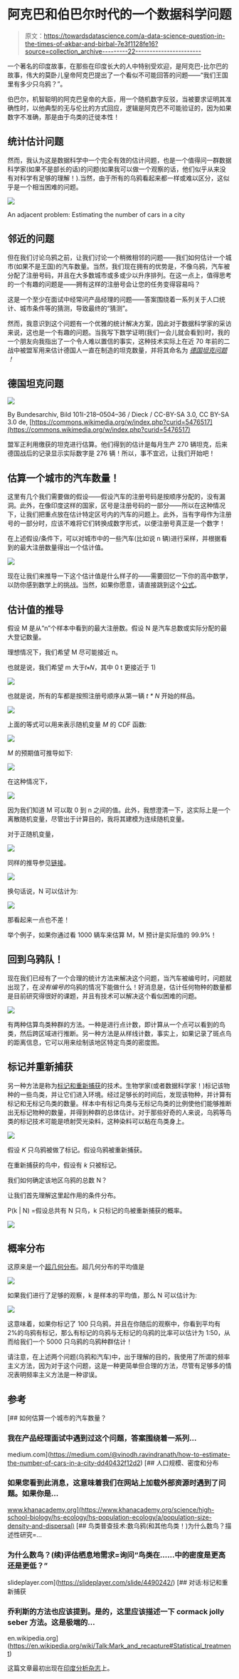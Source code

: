 # 阿克巴和伯巴尔时代的一个数据科学问题

> 原文：<https://towardsdatascience.com/a-data-science-question-in-the-times-of-akbar-and-birbal-7e3f1128fe16?source=collection_archive---------22----------------------->

一个著名的印度故事，在那些在印度长大的人中特别受欢迎，是阿克巴-比尔巴的故事，伟大的莫卧儿皇帝阿克巴提出了一个看似不可能回答的问题——“我们王国里有多少只乌鸦？”。

伯巴尔，机智聪明的阿克巴皇帝的大臣，用一个随机数字反驳，当被要求证明其准确性时，以他典型的无与伦比的方式回应，逻辑是阿克巴不可能验证的，因为如果数字不准确，那是由于鸟类的迁徙本性！

## 统计估计问题

然而，我认为这是数据科学中一个完全有效的估计问题，也是一个值得问一群数据科学家(如果不是部长的话)的问题(如果我可以做一个观察的话，他们似乎从来没有对科学有足够的理解！).当然，由于所有的乌鸦看起来都一样或难以区分，这似乎是一个相当困难的问题。

![](img/1bbc48a5a380e5c3d122bd63057b2072.png)

An adjacent problem: Estimating the number of cars in a city

## 邻近的问题

但在我们讨论乌鸦之前，让我们讨论一个稍微相邻的问题——我们如何估计一个城市(如果不是王国)的汽车数量。当然，我们现在拥有的优势是，不像乌鸦，汽车被分配了注册号码，并且在大多数城市或多或少以升序排列。在这一点上，值得思考的一个有趣的问题是——拥有这样的注册号会让您的任务变得容易吗？

这是一个至少在面试中经常问产品经理的问题——答案围绕着一系列关于人口统计、城市条件等的猜测，导致最终的“猜测”。

然而，我意识到这个问题有一个优雅的统计解决方案，因此对于数据科学家的采访来说，这也是一个有趣的问题。当我写下数学证明(我们一会儿就会看到)时，我的一个朋友向我指出了一个令人难以置信的事实，这种技术实际上在近 70 年前的二战中被盟军用来估计德国人一直在制造的坦克数量，并将其命名为 [*德国坦克问题*](https://en.wikipedia.org/wiki/German_tank_problem) *！*

## 德国坦克问题

![](img/b7f0065838fe54deb22e67b2bb8cbece.png)

By Bundesarchiv, Bild 101I-218–0504–36 / Dieck / CC-BY-SA 3.0, CC BY-SA 3.0 de, [https://commons.wikimedia.org/w/index.php?curid=5476517](https://commons.wikimedia.org/w/index.php?curid=5476517)

盟军正利用缴获的坦克进行估算。他们得到的估计是每月生产 270 辆坦克，后来德国战后的记录显示实际数字是 276 辆！所以，事不宜迟，让我们开始吧！

## 估算一个城市的汽车数量！

这里有几个我们需要做的假设——假设汽车的注册号码是按顺序分配的，没有漏洞。此外，在像印度这样的国家，区号是注册号码的一部分——所以在这种情况下，让我们把重点放在估计特定区号内的汽车的问题上。此外，当有字母作为注册号的一部分时，应该不难将它们转换成数字形式，以便注册号真正是一个数字！

在上述假设/条件下，可以对城市中的一些汽车(比如说 n 辆)进行采样，并根据看到的最大注册数量得出一个估计值。

![](img/d5c8c2b768d9f513fd0279efd4b65347.png)

现在让我们来推导一下这个估计值是什么样子的——需要回忆一下你的高中数学，以防你感到数学上的挑战。当然，如果你愿意，请直接跳到这个[公式](https://medium.com/p/7e3f1128fe16#a2e9)。

## 估计值的推导

假设 M 是从“n”个样本中看到的最大注册数。假设 N 是汽车总数或实际分配的最大登记数量。

理想情况下，我们希望 M 尽可能接近 n。

也就是说，我们希望 m 大于𝑡∗𝑁，其中 0 t 更接近于 1)

![](img/d2d000a4452097cb7367d67d7854917c.png)

也就是说，所有的车都是按照注册号顺序从第一辆 *t * N* 开始的样品。

![](img/4a7a0c019daa2b66c29099a41696b733.png)

上面的等式可以用来表示随机变量 *M* 的 CDF 函数:

![](img/28de9e4c05e1d6d9f57af48d1f7e2665.png)

*M* 的预期值可推导如下:

![](img/96e649b433dcf6e34ea14a447c86aabd.png)

在这种情况下，

![](img/0f59b9637c321282811eee33f3bf00ea.png)

因为我们知道 M 可以取 0 到 n 之间的值。此外，我想澄清一下，这实际上是一个离散随机变量，尽管出于计算目的，我将其建模为连续随机变量。

对于正随机变量，

![](img/c3a100a28094e26fab4a367934dbb501.png)

同样的推导参见[链接](https://stats.stackexchange.com/questions/10159/find-expected-value-using-cdf)。

![](img/35c7ae57240183e4477033e270132558.png)

换句话说，N 可以估计为:

![](img/36550fa8d2c9fd6db8e49f475940830a.png)

那看起来一点也不差！

举个例子，如果你通过看 1000 辆车来估算 M，M 预计是实际值的 99.9%！

## 回到乌鸦队！

现在我们已经有了一个合理的统计方法来解决这个问题，当汽车被编号时，问题就出现了，在*没有编号的*乌鸦的情况下能做什么！好消息是，估计任何物种的数量都是目前研究得很好的课题，并且有技术可以解决这个看似困难的问题。

![](img/d849b3b372c458f8631780bb8633e685.png)

有两种估算鸟类种群的方法。一种是进行点计数，即计算从一个点可以看到的鸟类，然后跨区域进行推断。另一种方法是从样线计数，事实上，如果记录了斑点鸟的距离信息，它可以用来绘制该地区特定鸟类的密度图。

## 标记并重新捕获

另一种方法是称为[标记和重新捕获](https://en.wikipedia.org/wiki/Mark_and_recapture)的技术。生物学家(或者数据科学家！)标记该物种的一些鸟类，并让它们进入环境。经过足够长的时间后，发现该物种，并计算有标记和无标记鸟类的数量。样本中有标记鸟类与无标记鸟类的比例使他们能够推断出无标记物种的数量，并得到种群的总体估计。对于那些好奇的人来说，乌鸦等鸟类的标记技术可能是喷射荧光染料，这种染料可以粘在鸟类身上。

![](img/5b618343ccc1dd98525b49a972d76089.png)

假设 *K* 只乌鸦被做了标记。假设乌鸦被重新捕获。

在重新捕获的鸟中，假设有 *k* 只被标记。

我们如何确定该地区乌鸦的总数 N？

让我们首先理解这里起作用的条件分布。

P(k | N) =假设总共有 N 只鸟，k 只标记的鸟被重新捕获的概率。

![](img/a4969e4203d9e3b91dfbaab8ef51400e.png)

## 概率分布

这原来是一个[超几何分布](https://en.wikipedia.org/wiki/Hypergeometric_distribution)。超几何分布的平均值是

![](img/e1578e9f33e6fc5ade5c04349a31b5cc.png)

如果我们进行了足够的观察，k 是样本的平均值，那么 N 可以估计为:

![](img/a6ffc638b95a49f44cbc25484d146089.png)

这意味着，如果你标记了 100 只乌鸦，并且在你随后的观察中，你看到平均有 2%的乌鸦有标记，那么有标记的乌鸦与无标记的乌鸦的比率可以估计为 1:50，从而给我们一个 5000 只乌鸦的乌鸦种群估计！

请注意，在上述两个问题(乌鸦和汽车)中，出于理解的目的，我使用了所谓的频率主义方法，因为对于这个问题，这是一种更简单但合理的方法，尽管有足够多的情况表明频率主义方法是一种谬误。

## 参考

[](https://medium.com/@vinodh.ravindranath/how-to-estimate-the-number-of-cars-in-a-city-dd40432f12d2) [## 如何估算一个城市的汽车数量？

### 我在产品经理面试中遇到过这个问题，答案围绕着一系列…

medium.com](https://medium.com/@vinodh.ravindranath/how-to-estimate-the-number-of-cars-in-a-city-dd40432f12d2) [](https://www.khanacademy.org/science/high-school-biology/hs-ecology/hs-population-ecology/a/population-size-density-and-dispersal) [## 人口规模、密度和分布

### 如果您看到此消息，这意味着我们在网站上加载外部资源时遇到了问题。如果你是…

www.khanacademy.org](https://www.khanacademy.org/science/high-school-biology/hs-ecology/hs-population-ecology/a/population-size-density-and-dispersal)  [## 鸟类普查技术:数乌鸦(和其他鸟类！)为什么数鸟？描述性研究=…

### 为什么数鸟？(续)评估栖息地需求=询问“鸟类在……中的密度是更高还是更低？”

slideplayer.com](https://slideplayer.com/slide/4490242/)  [## 对话:标记和重新捕获

### 乔利斯的方法也应该提到。是的，这里应该描述一下 cormack jolly seber 方法。这是极端的…

en.wikipedia.org](https://en.wikipedia.org/wiki/Talk:Mark_and_recapture#Statistical_treatment) 

这篇文章最初出现在[印度分析杂志](https://analyticsindiamag.com/a-data-science-question-in-the-times-of-akbar-and-birbal/)上。